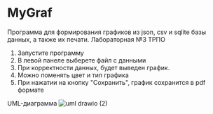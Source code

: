# MyGraf
Программа для формирования графиков из json, csv и sqlite базы данных, а также их печати.
Лабораторная №3 ТРПО
1) Запустите программу
2) В левой панеле выберете файл с данными
3) При корректности данных, будет выведен график.
4) Можно поменять цвет и тип графика
5) При нажатии на кнопку "Сохранить", график сохранится в pdf формате


UML-диаграмма
![uml drawio (2)](https://github.com/hot-play/MyGraf/assets/95357084/557342a2-f9cc-44ac-8287-26070a7aff6e)
